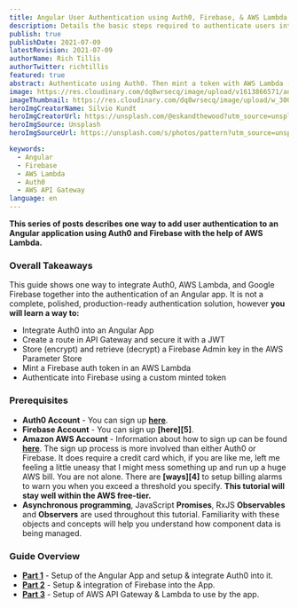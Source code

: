 ```yaml
---
title: Angular User Authentication using Auth0, Firebase, & AWS Lambda
description: Details the basic steps required to authenticate users into an Angular application using Auth0, AWS Lambda, and Firebase. 
publish: true
publishDate: 2021-07-09
latestRevision: 2021-07-09
authorName: Rich Tillis
authorTwitter: richtillis
featured: true
abstract: Authenticate using Auth0. Then mint a token with AWS Lambda (via AWS API Gateway using Auth0 JWT), and use it to authenticate to Firebase.
image: https://res.cloudinary.com/dq8wrsecq/image/upload/v1613866571/angular-user-authentication-using-auth0-firebase-and-aws-lambda_x9zmhn.jpg
imageThumbnail: https://res.cloudinary.com/dq8wrsecq/image/upload/w_300,h_200/v1613866571/angular-user-authentication-using-auth0-firebase-and-aws-lambda_x9zmhn.jpg
heroImgCreatorName: Silvio Kundt
heroImgCreatorUrl: https://unsplash.com/@eskandthewood?utm_source=unsplash&amp;utm_medium=referral&amp;utm_content=creditCopyText
heroImgSource: Unsplash
heroImgSourceUrl: https://unsplash.com/s/photos/pattern?utm_source=unsplash&amp;utm_medium=referral&amp;utm_content=creditCopyText

keywords:
  - Angular
  - Firebase
  - AWS Lambda
  - Auth0
  - AWS API Gateway
language: en
---
```


**This series of posts describes one way to add user authentication to an Angular application using Auth0 and Firebase with the help of AWS Lambda.**

### Overall Takeaways

This guide shows one way to integrate Auth0, AWS Lambda, and Google Firebase together into the authentication of an Angular app. It is not a complete, polished, production-ready authentication solution, however **you will learn a way to:**

* Integrate Auth0 into an Angular App
* Create a route in API Gateway and secure it with a JWT
* Store (encrypt) and retrieve (decrypt) a Firebase Admin key in the AWS Parameter Store
* Mint a Firebase auth token in an AWS Lambda
* Authenticate into Firebase using a custom minted token

### Prerequisites

* **Auth0 Account** - You can sign up **[here][2]**.
* **Firebase Account** - You can sign up **[here][5]**.
* **Amazon AWS Account** - Information about how to sign up can be found **[here][3]**. The sign up process is more involved than either Auth0 or Firebase. It does require a credit card which, if you are like me, left me feeling a little uneasy that I might mess something up and run up a huge AWS bill. You are not alone. There are **[ways][4]** to setup billing alarms to warn you when you exceed a threshold you specify. **This tutorial will stay well within the AWS free-tier.**
* **Asynchronous programming**, JavaScript **Promises**, RxJS **Observables** and **Observers** are used throughout this tutorial. Familiarity with these objects and concepts will help you understand how component data is being managed.

### Guide Overview

* **[Part 1][1]** - Setup of the Angular App and setup & integrate Auth0 into it.
* **[Part 2][2]** - Setup & integration of Firebase into the App.
* **[Part 3][3]** - Setup of AWS API Gateway & Lambda to use by the app.

[1]: https://www.richtillis.com/blog/auth0-firebase-aws-lambda-user-auth-part-1 "Auth0, Firebase, & AWS Lambda User Auth (Part 1)"

[2]: https://www.richtillis.com/blog/auth0-firebase-aws-lambda-user-auth-part-2 "Auth0, Firebase, & AWS Lambda User Auth (Part 2)"

[3]: https://www.richtillis.com/blog/auth0-firebase-aws-lambda-user-auth-part-3 "Auth0, Firebase, & AWS Lambda User Auth (Part 3)"
